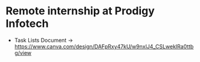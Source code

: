# Remote internship at Prodigy Infotech

- Task Lists Document -> https://www.canva.com/design/DAFpRxy47kU/w9nxlJ4_CSLwekIRa0ttbg/view